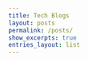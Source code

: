 ```yaml
---
title: Tech Blogs
layout: posts
permalink: /posts/
show_excerpts: true
entries_layout: list
---
```

